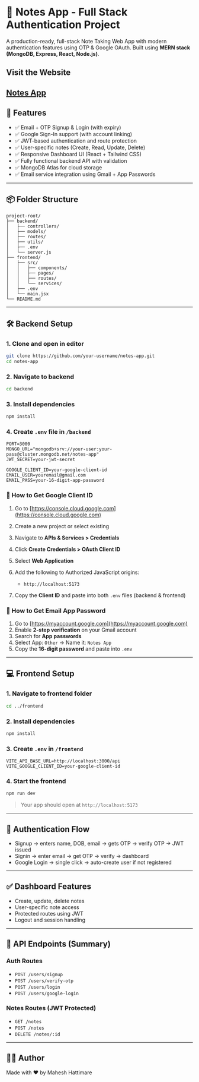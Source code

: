 # 📝 Notes App - Full Stack Authentication Project

A production-ready, full-stack Note Taking Web App with modern authentication features using OTP & Google OAuth. Built using **MERN stack (MongoDB, Express, React, Node.js)**.

## Visit the Website

## [Notes App](fullstack-notes-app-frontend-ten.vercel.app/)

## 🚀 Features

- ✅ Email + OTP Signup & Login (with expiry)
- ✅ Google Sign-In support (with account linking)
- ✅ JWT-based authentication and route protection
- ✅ User-specific notes (Create, Read, Update, Delete)
- ✅ Responsive Dashboard UI (React + Tailwind CSS)
- ✅ Fully functional backend API with validation
- ✅ MongoDB Atlas for cloud storage
- ✅ Email service integration using Gmail + App Passwords

---

## 📦 Folder Structure

```
project-root/
├── backend/
│   ├── controllers/
│   ├── models/
│   ├── routes/
│   ├── utils/
│   ├── .env
│   └── server.js
├── frontend/
│   ├── src/
│   │   ├── components/
│   │   ├── pages/
│   │   ├── routes/
│   │   └── services/
│   ├── .env
│   └── main.jsx
└── README.md
```

---

## 🛠 Backend Setup

### 1. Clone and open in editor

```bash
git clone https://github.com/your-username/notes-app.git
cd notes-app
```

### 2. Navigate to backend

```bash
cd backend
```

### 3. Install dependencies

```bash
npm install
```

### 4. Create `.env` file in `/backend`

```env
PORT=3000
MONGO_URL="mongodb+srv://your-user:your-pass@cluster.mongodb.net/notes-app"
JWT_SECRET=your-jwt-secret

GOOGLE_CLIENT_ID=your-google-client-id
EMAIL_USER=youremail@gmail.com
EMAIL_PASS=your-16-digit-app-password
```

### 🔐 How to Get Google Client ID

1. Go to [https://console.cloud.google.com](https://console.cloud.google.com)
2. Create a new project or select existing
3. Navigate to **APIs & Services > Credentials**
4. Click **Create Credentials > OAuth Client ID**
5. Select **Web Application**
6. Add the following to Authorized JavaScript origins:

   - `http://localhost:5173`

7. Copy the **Client ID** and paste into both `.env` files (backend & frontend)

### 📧 How to Get Email App Password

1. Go to [https://myaccount.google.com](https://myaccount.google.com)
2. Enable **2-step verification** on your Gmail account
3. Search for **App passwords**
4. Select App: `Other` → Name it: `Notes App`
5. Copy the **16-digit password** and paste into `.env`

---

## 💻 Frontend Setup

### 1. Navigate to frontend folder

```bash
cd ../frontend
```

### 2. Install dependencies

```bash
npm install
```

### 3. Create `.env` in `/frontend`

```env
VITE_API_BASE_URL=http://localhost:3000/api
VITE_GOOGLE_CLIENT_ID=your-google-client-id
```

### 4. Start the frontend

```bash
npm run dev
```

> Your app should open at `http://localhost:5173`

---

## 🔐 Authentication Flow

- Signup → enters name, DOB, email → gets OTP → verify OTP → JWT issued
- Signin → enter email → get OTP → verify → dashboard
- Google Login → single click → auto-create user if not registered

---

## ✅ Dashboard Features

- Create, update, delete notes
- User-specific note access
- Protected routes using JWT
- Logout and session handling

---

## 🧪 API Endpoints (Summary)

### Auth Routes

- `POST /users/signup`
- `POST /users/verify-otp`
- `POST /users/login`
- `POST /users/google-login`

### Notes Routes (JWT Protected)

- `GET /notes`
- `POST /notes`
- `DELETE /notes/:id`

---

## 🧑‍💻 Author

Made with ❤️ by Mahesh Hattimare
